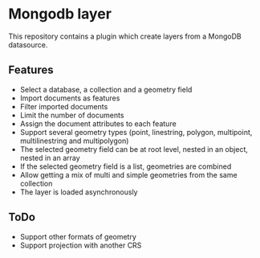 # Mongodb layer

This repository contains a plugin which create layers from a MongoDB datasource.

## Features
- Select a database, a collection and a geometry field
- Import documents as features
- Filter imported documents
- Limit the number of documents
- Assign the document attributes to each feature
- Support several geometry types (point, linestring, polygon, multipoint, multilinestring and multipolygon)
- The selected geometry field can be at root level, nested in an object, nested in an array
- If the selected geometry field is a list, geometries are combined
- Allow getting a mix of multi and simple geometries from the same collection 
- The layer is loaded asynchronously

## ToDo
- Support other formats of geometry
- Support projection with another CRS

